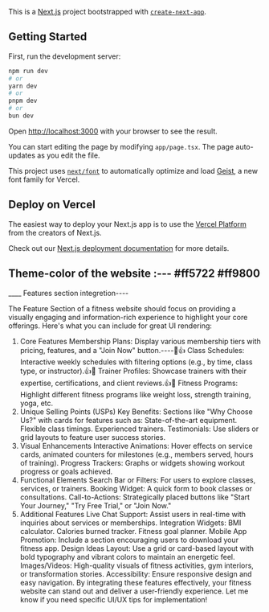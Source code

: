 This is a [Next.js](https://nextjs.org) project bootstrapped with [`create-next-app`](https://nextjs.org/docs/app/api-reference/cli/create-next-app).

## Getting Started

First, run the development server:

```bash
npm run dev
# or
yarn dev
# or
pnpm dev
# or
bun dev
```

Open [http://localhost:3000](http://localhost:3000) with your browser to see the result.

You can start editing the page by modifying `app/page.tsx`. The page auto-updates as you edit the file.

This project uses [`next/font`](https://nextjs.org/docs/app/building-your-application/optimizing/fonts) to automatically optimize and load [Geist](https://vercel.com/font), a new font family for Vercel.



## Deploy on Vercel

The easiest way to deploy your Next.js app is to use the [Vercel Platform](https://vercel.com/new?utm_medium=default-template&filter=next.js&utm_source=create-next-app&utm_campaign=create-next-app-readme) from the creators of Next.js.

Check out our [Next.js deployment documentation](https://nextjs.org/docs/app/building-your-application/deploying) for more details.


## Theme-color of the website :--- #ff5722  #ff9800


____ Features section integretion----


The Feature Section of a fitness website should focus on providing a visually engaging and information-rich experience to highlight your core offerings. Here's what you can include for great UI rendering:

1. Core Features
Membership Plans: Display various membership tiers with pricing, features, and a "Join Now" button.----🏑👍
Class Schedules: Interactive weekly schedules with filtering options (e.g., by time, class type, or instructor).👍🏑
Trainer Profiles: Showcase trainers with their expertise, certifications, and client reviews.👍🏒
Fitness Programs: Highlight different fitness programs like weight loss, strength training, yoga, etc.
2. Unique Selling Points (USPs)
Key Benefits: Sections like "Why Choose Us?" with cards for features such as:
State-of-the-art equipment.
Flexible class timings.
Experienced trainers.
Testimonials: Use sliders or grid layouts to feature user success stories.
3. Visual Enhancements
Interactive Animations: Hover effects on service cards, animated counters for milestones (e.g., members served, hours of training).
Progress Trackers: Graphs or widgets showing workout progress or goals achieved.
4. Functional Elements
Search Bar or Filters: For users to explore classes, services, or trainers.
Booking Widget: A quick form to book classes or consultations.
Call-to-Actions: Strategically placed buttons like "Start Your Journey," "Try Free Trial," or "Join Now."
5. Additional Features
Live Chat Support: Assist users in real-time with inquiries about services or memberships.
Integration Widgets:
BMI calculator.
Calories burned tracker.
Fitness goal planner.
Mobile App Promotion: Include a section encouraging users to download your fitness app.
Design Ideas
Layout: Use a grid or card-based layout with bold typography and vibrant colors to maintain an energetic feel.
Images/Videos: High-quality visuals of fitness activities, gym interiors, or transformation stories.
Accessibility: Ensure responsive design and easy navigation.
By integrating these features effectively, your fitness website can stand out and deliver a user-friendly experience. Let me know if you need specific UI/UX tips for implementation!
